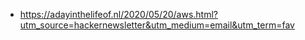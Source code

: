 - https://adayinthelifeof.nl/2020/05/20/aws.html?utm_source=hackernewsletter&utm_medium=email&utm_term=fav
